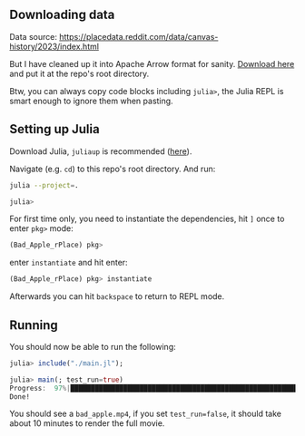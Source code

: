 ## Downloading data

Data source: https://placedata.reddit.com/data/canvas-history/2023/index.html

But I have cleaned up it into Apache Arrow format for sanity. [Download here]()
and put it at the repo's root directory.

Btw, you can always copy code blocks including `julia>`, the Julia REPL is smart enough to ignore
them when pasting.

## Setting up Julia

Download Julia, `juliaup` is recommended ([here](https://github.com/JuliaLang/juliaup)).

Navigate (e.g. `cd`) to this repo's root directory. And run:
```bash
julia --project=.

julia>
```

For first time only, you need to instantiate the dependencies, hit `]` once to enter `pkg>` mode:
```julia
(Bad_Apple_rPlace) pkg>
```

enter `instantiate` and hit enter:
```julia
(Bad_Apple_rPlace) pkg> instantiate
```

Afterwards you can hit `backspace` to return to REPL mode.

## Running

You should now be able to run the following:
```julia
julia> include("./main.jl");

julia> main(; test_run=true)
Progress:  97%|███████████████████████████████████████████████████████████▎ |  ETA: 0:00:00
Done!
```

You should see a `bad_apple.mp4`, if you set `test_run=false`, it should take about 10 minutes to
render the full movie.
